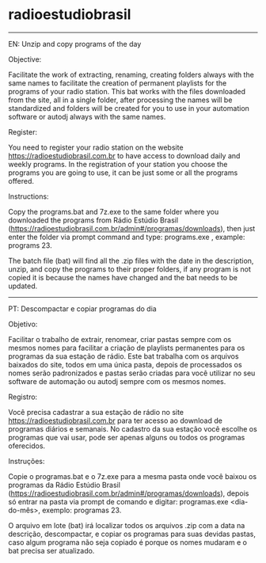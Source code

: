 # radioestudiobrasil

---
EN: Unzip and copy programs of the day

Objective:

Facilitate the work of extracting, renaming, creating folders always with the same names to facilitate the creation of permanent playlists for the programs of your radio station. This bat works with the files downloaded from the site, all in a single folder, after processing the names will be standardized and folders will be created for you to use in your automation software or autodj always with the same names.

Register:

You need to register your radio station on the website https://radioestudiobrasil.com.br to have access to download daily and weekly programs. In the registration of your station you choose the programs you are going to use, it can be just some or all the programs offered.

Instructions:

Copy the programs.bat and 7z.exe to the same folder where you downloaded the programs from Rádio Estúdio Brasil (https://radioestudiobrasil.com.br/admin#/programas/downloads), then just enter the folder via prompt command and type: programs.exe <day-of-the-month>, example: programs 23.

The batch file (bat) will find all the .zip files with the date in the description, unzip, and copy the programs to their proper folders, if any program is not copied it is because the names have changed and the bat needs to be updated.

---
PT: Descompactar e copiar programas do dia

Objetivo:

Facilitar o trabalho de extrair, renomear, criar pastas sempre com os mesmos nomes para facilitar a criação de playlists permanentes para os programas da sua estação de rádio. Este bat trabalha com os arquivos baixados do site, todos em uma única pasta, depois de processados os nomes serão padronizados e pastas serão criadas para você utilizar no seu software de automação ou autodj sempre com os mesmos nomes.

Registro:

Você precisa cadastrar a sua estação de rádio no site https://radioestudiobrasil.com.br para ter acesso ao download de programas diários e semanais. No cadastro da sua estação você escolhe os programas que vai usar, pode ser apenas alguns ou todos os programas oferecidos. 

Instruções:

Copie o programas.bat e o 7z.exe para a mesma pasta onde você baixou os programas da Rádio Estúdio Brasil (https://radioestudiobrasil.com.br/admin#/programas/downloads), depois só entrar na pasta via prompt de comando e digitar: programas.exe <dia-do-mês>, exemplo: programas 23.

O arquivo em lote (bat) irá localizar todos os arquivos .zip com a data na descrição, descompactar, e copiar os programas para suas devidas pastas, caso algum programa não seja copiado é porque os nomes mudaram e o bat precisa ser atualizado.
